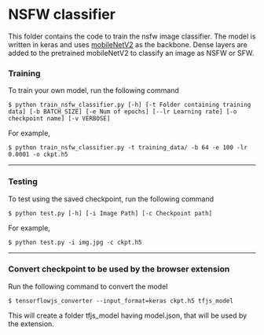 # NSFW classifier

This folder contains the code to train the nsfw image classifier. The model is written in keras and uses [mobileNetV2](https://ai.googleblog.com/2018/04/mobilenetv2-next-generation-of-on.html) as the backbone. Dense layers are added to the pretrained mobileNetV2 to classify an image as NSFW or SFW.

### Training

To train your own model, run the following command
```
$ python train_nsfw_classifier.py [-h] [-t Folder containing training data] [-b BATCH_SIZE] [-e Num of epochs] [--lr Learning rate] [-o checkpoint name] [-v VERBOSE]
```
For example,
```
$ python train_nsfw_classifier.py -t training_data/ -b 64 -e 100 -lr 0.0001 -o ckpt.h5
```
<hr/>

### Testing

To test using the saved checkpoint, run the following command
```
$ python test.py [-h] [-i Image Path] [-c Checkpoint path]
```
For example,
```
$ python test.py -i img.jpg -c ckpt.h5
```

<hr/>

### Convert checkpoint to be used by the browser extension

Run the following command to convert the model
```
$ tensorflowjs_converter --input_format=keras ckpt.h5 tfjs_model
```

This will create a folder tfjs_model having model.json, that will be used by the extension.
